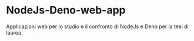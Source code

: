 # NodeJs-Deno-web-app

Applicazioni web per lo studio e il confronto di NodeJs e Deno per la tesi di laurea.

